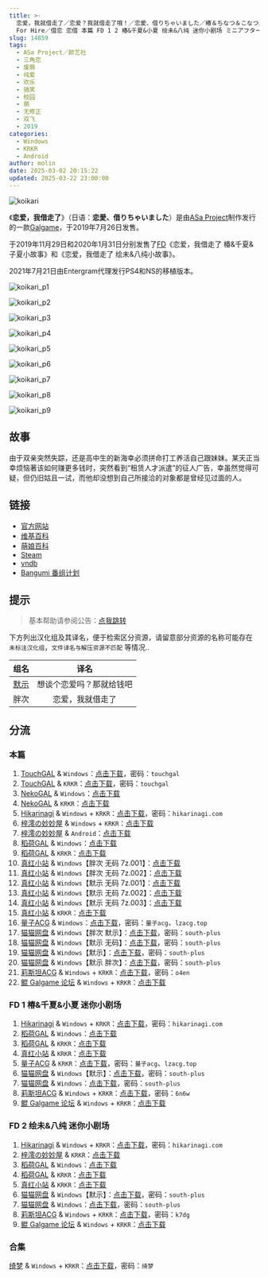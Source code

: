 ```yaml
---
title: >-
  恋爱，我就借走了／恋爱？我就借走了哦！／恋愛、借りちゃいました／椿＆ちなつ＆こなつ／絵未＆八純／想谈个恋爱吗？那就给钱吧！／Koikari - Love
  For Hire／借恋 恋借 本篇 FD 1 2 椿&千夏&小夏 绘未&八纯 迷你小剧场 ミニアフターストーリー Mini After Story
slug: 14859
tags:
  - ASa Project／颜艺社
  - 三角恋
  - 废萌
  - 纯爱
  - 欢乐
  - 搞笑
  - 校园
  - 萌
  - 无修正
  - 双飞
  - 2019
categories:
  - Windows
  - KRKR
  - Android
author: molin
date: 2025-03-02 20:15:22
updated: 2025-03-22 23:00:00
---
```


![koikari](https://r2.30hb.cn/vndb-img/koikari.webp)

《**恋爱，我借走了**》（日语：**恋愛、借りちゃいました**）是由[ASa Project](https://zh.moegirl.org.cn/ASa_Project)制作发行的一款[Galgame](https://zh.moegirl.org.cn/Galgame)，于2019年7月26日发售。

于2019年11月29日和2020年1月31日分别发售了[FD](https://zh.moegirl.org.cn/Fan_Disc)《恋爱，我借走了 椿&千夏&子夏小故事》和《恋爱，我借走了 绘未&八纯小故事》。

2021年7月21日由Entergram代理发行PS4和NS的移植版本。

<!--more-->

![koikari_p1](https://r2.30hb.cn/vndb-img/koikari_p1.webp)

![koikari_p2](https://r2.30hb.cn/vndb-img/koikari_p2.webp)

![koikari_p3](https://r2.30hb.cn/vndb-img/koikari_p3.webp)

![koikari_p4](https://r2.30hb.cn/vndb-img/koikari_p4.webp)

![koikari_p5](https://r2.30hb.cn/vndb-img/koikari_p5.webp)

![koikari_p6](https://r2.30hb.cn/vndb-img/koikari_p6.webp)

![koikari_p7](https://r2.30hb.cn/vndb-img/koikari_p7.webp)

![koikari_p8](https://r2.30hb.cn/vndb-img/koikari_p8.webp)

![koikari_p9](https://r2.30hb.cn/vndb-img/koikari_p9.webp)

## 故事

由于双亲突然失踪，还是高中生的新海幸必须拼命打工养活自己跟妹妹。某天正当幸烦恼著该如何赚更多钱时，突然看到“租赁人才派遣”的征人广告，幸虽然觉得可疑，但仍旧姑且一试，而他却没想到自己所接洽的对象都是曾经见过面的人。

## 链接

- [官方网站](https://www.asa-pro.com/koikari/)
- [维基百科](https://zh.wikipedia.org/wiki/%E6%88%80%E6%84%9B%EF%BC%8C%E6%88%91%E5%80%9F%E8%B5%B0%E4%BA%86)
- [萌娘百科](https://zh.moegirl.org.cn/zh-hans/%E6%81%8B%E7%88%B1%EF%BC%8C%E6%88%91%E5%80%9F%E8%B5%B0%E4%BA%86)
- [Steam](https://store.steampowered.com/app/1662850/)
- [vndb](https://vndb.org/v25366)
- [Bangumi 番组计划](https://bgm.tv/subject/275265)

## 提示

> 基本帮助请参阅公告：[点我跳转](/)

下方列出汉化组及其译名，便于检索区分资源，请留意部分资源的名称可能存在 `未标注汉化组`，`文件译名与解压资源不匹配` 等情况..

|                               组名                               |           译名           |
| :--------------------------------------------------------------: | :----------------------: |
| [默示](https://tieba.baidu.com/f?kw=%E9%BB%99%E7%A4%BA&ie=utf-8) | 想谈个恋爱吗？那就给钱吧 |
|                               胖次                               |     恋爱，我就借走了     |

## 分流

### 本篇

1. [TouchGAL](https://www.touchgal.us/) & `Windows`：[点击下载](https://pan.touchgal.net/s/rnQSy)，密码：`touchgal`
2. [TouchGAL](https://www.touchgal.us/) & `KRKR`：[点击下载](https://pan.touchgal.net/s/GoBuX)，密码：`touchgal`
3. [NekoGAL](https://www.nekogal.com/) & `Windows`：[点击下载](https://pan.nekogal.top/s/gnBiP)
4. [NekoGAL](https://www.nekogal.com/) & `KRKR`：[点击下载](https://pan.nekogal.top/s/kEJta)
5. [Hikarinagi](https://www.hikarinagi.net/) & `Windows` + `KRKR`：[点击下载](https://pan.yurari.moe/s/0R75CD)，密码：`hikarinagi.com`
6. [梓澪の妙妙屋](https://zi0.cc/) & `Windows` + `KRKR`：[点击下载](https://zi0.cc/d/%2C%E3%80%90ADV-%E5%86%92%E9%99%A9%E6%B8%B8%E6%88%8F%E3%80%91/%E3%80%90PC%2B%E5%AE%89%E5%8D%93%E3%80%91%E6%81%8B%E7%88%B1%EF%BC%8C%E9%82%A3%E6%88%91%E5%80%9F%E8%B5%B0%E4%BA%86/%E3%80%90kr%2Bpc%E3%80%91%E6%83%B3%E8%B0%88%E6%81%8B%E7%88%B1%E5%90%97%EF%BC%9F%E9%82%A3%E5%B0%B1%E7%BB%99%E9%92%B1%E5%90%A7%EF%BC%8F%E6%81%8B%E7%88%B1%EF%BC%8C%E6%88%91%E5%B0%B1%E5%80%9F%E8%B5%B0%E4%BA%86.zip?sign=TJ8W0i_PTfW5jrpdmtlINqeZ1kE1ADozp6Lo1v4w4IY=:0)
7. [梓澪の妙妙屋](https://zi0.cc/) & `Android`：[点击下载](https://zi0.cc/d/%2C%E3%80%90ADV-%E5%86%92%E9%99%A9%E6%B8%B8%E6%88%8F%E3%80%91/%E3%80%90PC%2B%E5%AE%89%E5%8D%93%E3%80%91%E6%81%8B%E7%88%B1%EF%BC%8C%E9%82%A3%E6%88%91%E5%80%9F%E8%B5%B0%E4%BA%86/%E6%83%B3%E8%B0%88%E6%81%8B%E7%88%B1%E5%90%97%EF%BC%9F%E9%82%A3%E5%B0%B1%E7%BB%99%E9%92%B1%E5%90%A7.apk?sign=Gu5JaFiVauKGtAtn79pyo2lZyZEIRKlfuaJjqllpyiQ=:0)
8. [稻荷GAL](https://inarigal.com/) & `Windows`：[点击下载](https://tele.zrflie.top/PC/ASa%20Project/%E6%83%B3%E8%B0%88%E4%B8%AA%E6%81%8B%E7%88%B1%E5%90%97%EF%BC%9F%E9%82%A3%E5%B0%B1%E7%BB%99%E9%92%B1%E5%90%A7%EF%BC%81.zip)
9. [稻荷GAL](https://inarigal.com/) & `KRKR`：[点击下载](https://tele.zrflie.top/KRKR/%E6%83%B3%E8%B0%88%E6%81%8B%E7%88%B1%E5%90%97%EF%BC%9F%E9%82%A3%E5%B0%B1%E7%BB%99%E9%92%B1%E5%90%A7%EF%BC%81/%E6%83%B3%E8%B0%88%E6%81%8B%E7%88%B1%E5%90%97%EF%BC%9F%E9%82%A3%E5%B0%B1%E7%BB%99%E9%92%B1%E5%90%A7%EF%BC%81.7z)
10. [真红小站](https://www.shinnku.com/) & `Windows`【胖次 无码 7z.001】：[点击下载](https://dl.oo0o.ooo/file/shinnku/0/win/%E6%83%B3%E8%B0%88%E4%B8%AA%E6%81%8B%E7%88%B1%E5%90%97%EF%BC%9F%E9%82%A3%E5%B0%B1%E7%BB%99%E9%92%B1%E5%90%A7%E2%80%9B%EF%BC%8F%E6%81%8B%E7%88%B1%EF%BC%8C%E6%88%91%E5%B0%B1%E5%80%9F%E8%B5%B0%E4%BA%86/%E8%83%96%E6%AC%A1%E6%B1%89%E5%8C%96%E7%89%88/%E6%81%8B%E7%88%B1%EF%BC%8C%E6%88%91%E5%B0%B1%E5%80%9F%E8%B5%B0%E4%BA%86(%E8%83%96%E6%AC%A1%E6%B1%89%E5%8C%96-%E6%97%A0%E7%A0%81).7z.001)
11. [真红小站](https://www.shinnku.com/) & `Windows`【胖次 无码 7z.002】：[点击下载](https://dl.oo0o.ooo/file/shinnku/0/win/%E6%83%B3%E8%B0%88%E4%B8%AA%E6%81%8B%E7%88%B1%E5%90%97%EF%BC%9F%E9%82%A3%E5%B0%B1%E7%BB%99%E9%92%B1%E5%90%A7%E2%80%9B%EF%BC%8F%E6%81%8B%E7%88%B1%EF%BC%8C%E6%88%91%E5%B0%B1%E5%80%9F%E8%B5%B0%E4%BA%86/%E8%83%96%E6%AC%A1%E6%B1%89%E5%8C%96%E7%89%88/%E6%81%8B%E7%88%B1%EF%BC%8C%E6%88%91%E5%B0%B1%E5%80%9F%E8%B5%B0%E4%BA%86(%E8%83%96%E6%AC%A1%E6%B1%89%E5%8C%96-%E6%97%A0%E7%A0%81).7z.002)
12. [真红小站](https://www.shinnku.com/) & `Windows`【默示 无码 7z.001】：[点击下载](https://dl.oo0o.ooo/file/shinnku/0/win/%E6%83%B3%E8%B0%88%E4%B8%AA%E6%81%8B%E7%88%B1%E5%90%97%EF%BC%9F%E9%82%A3%E5%B0%B1%E7%BB%99%E9%92%B1%E5%90%A7%E2%80%9B%EF%BC%8F%E6%81%8B%E7%88%B1%EF%BC%8C%E6%88%91%E5%B0%B1%E5%80%9F%E8%B5%B0%E4%BA%86/%E9%BB%98%E7%A4%BA%E6%B1%89%E5%8C%96%E7%89%88/%E6%83%B3%E8%B0%88%E6%81%8B%E7%88%B1%E5%90%97%EF%BC%9F%E9%82%A3%E5%B0%B1%E7%BB%99%E9%92%B1%E5%90%A7(%E9%BB%98%E7%A4%BA%E6%B1%89%E5%8C%96-%E6%97%A0%E7%A0%81).7z.001)
13. [真红小站](https://www.shinnku.com/) & `Windows`【默示 无码 7z.002】：[点击下载](https://dl.oo0o.ooo/file/shinnku/0/win/%E6%83%B3%E8%B0%88%E4%B8%AA%E6%81%8B%E7%88%B1%E5%90%97%EF%BC%9F%E9%82%A3%E5%B0%B1%E7%BB%99%E9%92%B1%E5%90%A7%E2%80%9B%EF%BC%8F%E6%81%8B%E7%88%B1%EF%BC%8C%E6%88%91%E5%B0%B1%E5%80%9F%E8%B5%B0%E4%BA%86/%E9%BB%98%E7%A4%BA%E6%B1%89%E5%8C%96%E7%89%88/%E6%83%B3%E8%B0%88%E6%81%8B%E7%88%B1%E5%90%97%EF%BC%9F%E9%82%A3%E5%B0%B1%E7%BB%99%E9%92%B1%E5%90%A7(%E9%BB%98%E7%A4%BA%E6%B1%89%E5%8C%96-%E6%97%A0%E7%A0%81).7z.002)
14. [真红小站](https://www.shinnku.com/) & `Windows`【默示 无码 7z.003】：[点击下载](https://dl.oo0o.ooo/file/shinnku/0/win/%E6%83%B3%E8%B0%88%E4%B8%AA%E6%81%8B%E7%88%B1%E5%90%97%EF%BC%9F%E9%82%A3%E5%B0%B1%E7%BB%99%E9%92%B1%E5%90%A7%E2%80%9B%EF%BC%8F%E6%81%8B%E7%88%B1%EF%BC%8C%E6%88%91%E5%B0%B1%E5%80%9F%E8%B5%B0%E4%BA%86/%E9%BB%98%E7%A4%BA%E6%B1%89%E5%8C%96%E7%89%88/%E6%83%B3%E8%B0%88%E6%81%8B%E7%88%B1%E5%90%97%EF%BC%9F%E9%82%A3%E5%B0%B1%E7%BB%99%E9%92%B1%E5%90%A7(%E9%BB%98%E7%A4%BA%E6%B1%89%E5%8C%96-%E6%97%A0%E7%A0%81).7z.003)
15. [真红小站](https://www.shinnku.com/) & `KRKR`：[点击下载](https://dl.oo0o.ooo/file/shinnku/0/krkr/%E6%83%B3%E8%B0%88%E4%B8%AA%E6%81%8B%E7%88%B1%E5%90%97%3F%E9%82%A3%E5%B0%B1%E7%BB%99%E9%92%B1%E5%90%A7%EF%BC%81.7z)
16. [量子ACG](https://lzacg.org/) & `Windows`：[点击下载](https://lzacg.org/3827)，密码：`量子acg`、`lzacg.top`
17. [猫猫网盘](https://catcat.cloud/) & `Windows`【胖次 默示】：[点击下载](https://catcat.cloud/d/GalGame/SP%E5%90%8E%E7%AB%AF1%5BGalGame%E5%88%86%E5%8C%BA%5D/%E5%8D%97%2BGalGame%E6%B1%89%E5%8C%96%E5%8C%BA%E5%85%A8%E5%8C%BA%E5%A4%87%E4%BB%BD%E5%90%88%E9%9B%86%5B%E9%87%8D%E5%8E%8B%5D-%E7%A6%BB%E6%95%A3/%E7%AC%AC%E4%B8%80%E8%BD%AE-Part3/Others/%5BASa%20Project%5D%20%E6%81%8B%E6%84%9B%E3%80%81%E5%80%9F%E3%82%8A%E3%81%A1%E3%82%83%E3%81%84%E3%81%BE%E3%81%97%E3%81%9F%20%E6%81%8B%E7%88%B1%EF%BC%8C%E6%88%91%E5%B0%B1%E5%80%9F%E8%B5%B0%E4%BA%86%20%E6%83%B3%E8%B0%88%E4%B8%AA%E6%81%8B%E7%88%B1%E5%90%97%E2%80%9B%EF%BC%9F%E9%82%A3%E5%B0%B1%E7%BB%99%E9%92%B1%E5%90%A7%20%E6%B1%89%E5%8C%96%E7%A1%AC%E7%9B%98%E7%89%88%20%5B%E8%83%96%E6%AC%A1%E6%B1%89%E5%8C%96%E7%BB%84%E9%BB%99%E7%A4%BA%E6%B1%89%E5%8C%96%E7%BB%84%5D/%5BASa%20Project%5D%20%E6%81%8B%E6%84%9B%E3%80%81%E5%80%9F%E3%82%8A%E3%81%A1%E3%82%83%E3%81%84%E3%81%BE%E3%81%97%E3%81%9F%20%E6%81%8B%E7%88%B1%EF%BC%8C%E6%88%91%E5%B0%B1%E5%80%9F%E8%B5%B0%E4%BA%86%20%E6%83%B3%E8%B0%88%E4%B8%AA%E6%81%8B%E7%88%B1%E5%90%97%E2%80%9B%EF%BC%9F%E9%82%A3%E5%B0%B1%E7%BB%99%E9%92%B1%E5%90%A7%20%E6%B1%89%E5%8C%96%E7%A1%AC%E7%9B%98%E7%89%88%20%5B%E8%83%96%E6%AC%A1%E6%B1%89%E5%8C%96%E7%BB%84%E9%BB%99%E7%A4%BA%E6%B1%89%E5%8C%96%E7%BB%84%5D.rar)，密码：`south-plus`
18. [猫猫网盘](https://catcat.cloud/) & `Windows`【默示 无码】：[点击下载](https://catcat.cloud/d/GalGame/SP%E5%90%8E%E7%AB%AF1%5BGalGame%E5%88%86%E5%8C%BA%5D/%E5%8D%97%2BGalGame%E6%B1%89%E5%8C%96%E5%8C%BA%E5%85%A8%E5%8C%BA%E5%A4%87%E4%BB%BD%E5%90%88%E9%9B%86%5B%E9%87%8D%E5%8E%8B%5D-%E7%A6%BB%E6%95%A3/%E7%AC%AC%E4%B8%80%E8%BD%AE-Part2/Main/%5BASa%20Project%5D%20%E6%81%8B%E6%84%9B%E3%80%81%E5%80%9F%E3%82%8A%E3%81%A1%E3%82%83%E3%81%84%E3%81%BE%E3%81%97%E3%81%9F%20%20%E6%83%B3%E8%B0%88%E6%81%8B%E7%88%B1%E5%90%97%E2%80%9B%EF%BC%9F%E9%82%A3%E5%B0%B1%E7%BB%99%E9%92%B1%E5%90%A7%20%20%E6%81%8B%E7%88%B1%EF%BC%8C%E6%88%91%E5%B0%B1%E5%80%9F%E8%B5%B0%E4%BA%86%20%E6%97%A0%E7%A0%81%E6%B1%89%E5%8C%96%E7%A1%AC%E7%9B%98%E7%89%88%5B%E9%BB%98%E7%A4%BA%E6%B1%89%E5%8C%96%E7%BB%84%5D/%5BASa%20Project%5D%20%E6%81%8B%E6%84%9B%E3%80%81%E5%80%9F%E3%82%8A%E3%81%A1%E3%82%83%E3%81%84%E3%81%BE%E3%81%97%E3%81%9F%20%20%E6%83%B3%E8%B0%88%E6%81%8B%E7%88%B1%E5%90%97%E2%80%9B%EF%BC%9F%E9%82%A3%E5%B0%B1%E7%BB%99%E9%92%B1%E5%90%A7%20%20%E6%81%8B%E7%88%B1%EF%BC%8C%E6%88%91%E5%B0%B1%E5%80%9F%E8%B5%B0%E4%BA%86%20%E6%97%A0%E7%A0%81%E6%B1%89%E5%8C%96%E7%A1%AC%E7%9B%98%E7%89%88%5B%E9%BB%98%E7%A4%BA%E6%B1%89%E5%8C%96%E7%BB%84%5D.rar)，密码：`south-plus`
19. [猫猫网盘](https://catcat.cloud/) & `Windows`【默示】：[点击下载](https://catcat.cloud/d/GalGame/SP%E5%90%8E%E7%AB%AF1%5BGalGame%E5%88%86%E5%8C%BA%5D/%E5%8D%97%2BGalGame%E6%B1%89%E5%8C%96%E5%8C%BA%E5%85%A8%E5%8C%BA%E5%A4%87%E4%BB%BD%E5%90%88%E9%9B%86%5B%E9%87%8D%E5%8E%8B%5D-%E7%A6%BB%E6%95%A3/%E7%AC%AC%E4%B8%80%E8%BD%AE-Part2/Main/%5BASa%20Project%5D%20%E6%81%8B%E6%84%9B%E3%80%81%E5%80%9F%E3%82%8A%E3%81%A1%E3%82%83%E3%81%84%E3%81%BE%E3%81%97%E3%81%9F%20%20%E6%83%B3%E8%B0%88%E6%81%8B%E7%88%B1%E5%90%97%E2%80%9B%EF%BC%9F%E9%82%A3%E5%B0%B1%E7%BB%99%E9%92%B1%E5%90%A7%20%20%E6%B1%89%E5%8C%96%E7%A1%AC%E7%9B%98%E7%89%88%5B%E9%BB%98%E7%A4%BA%E6%B1%89%E5%8C%96%E7%BB%84%5D/%5BASa%20Project%5D%20%E6%81%8B%E6%84%9B%E3%80%81%E5%80%9F%E3%82%8A%E3%81%A1%E3%82%83%E3%81%84%E3%81%BE%E3%81%97%E3%81%9F%20%20%E6%83%B3%E8%B0%88%E6%81%8B%E7%88%B1%E5%90%97%E2%80%9B%EF%BC%9F%E9%82%A3%E5%B0%B1%E7%BB%99%E9%92%B1%E5%90%A7%20%20%E6%B1%89%E5%8C%96%E7%A1%AC%E7%9B%98%E7%89%88%5B%E9%BB%98%E7%A4%BA%E6%B1%89%E5%8C%96%E7%BB%84%5D.rar)，密码：`south-plus`
20. [猫猫网盘](https://catcat.cloud/) & `Windows`【默示 胖次】：[点击下载](https://catcat.cloud/d/GalGame/SP%E5%90%8E%E7%AB%AF1%5BGalGame%E5%88%86%E5%8C%BA%5D/%E7%BB%88%E7%82%B9%E6%B1%89%E5%8C%96%E9%87%8D%E6%95%B4v2%E7%89%88-%E7%A6%BB%E6%95%A3/%E6%9C%AC%E4%BD%93-Part2/%5BASa%20Project%5D%20%E6%81%8B%E6%84%9B%E3%80%81%E5%80%9F%E3%82%8A%E3%81%A1%E3%82%83%E3%81%84%E3%81%BE%E3%81%97%E3%81%9F%20%E6%83%B3%E8%B0%88%E4%B8%AA%E6%81%8B%E7%88%B1%E5%90%97%E9%82%A3%E5%B0%B1%E7%BB%99%E9%92%B1%E5%90%A7%20%5B%E9%BB%98%E7%A4%BA%2B%E8%83%96%E6%AC%A1%E5%8F%8C%E6%B1%89%E5%8C%96%5D.rar)，密码：`south-plus`
21. [莉斯坦ACG](https://www.limulu.moe/) & `Windows` + `KRKR`：[点击下载](https://www.limulu.moe/756.html)，密码：`o4en`
22. [鲲 Galgame 论坛](https://kungal.com/) & `Windows` + `KRKR`：[点击下载](https://www.kungal.com/galgame/122)

### FD 1 椿&千夏&小夏 迷你小剧场

1. [Hikarinagi](https://www.hikarinagi.net/) & `Windows` + `KRKR`：[点击下载](https://pan.yurari.moe/s/rlKi0)，密码：`hikarinagi.com`
2. [稻荷GAL](https://inarigal.com/) & `Windows`：[点击下载](https://tele.zrflie.top/PC/ASa%20Project/%E6%83%B3%E8%B0%88%E4%B8%AA%E6%81%8B%E7%88%B1%E5%90%97%EF%BC%9F%E9%82%A3%E5%B0%B1%E7%BB%99%E9%92%B1%E5%90%A7~%E6%A4%BF&%E5%8D%83%E5%A4%8F%E7%AF%87%20%E8%BF%B7%E4%BD%A0%E5%B0%8F%E5%89%A7%E5%9C%BA.zip)
3. [稻荷GAL](https://inarigal.com/) & `KRKR`：[点击下载](https://tele.zrflie.top/KRKR/%E6%83%B3%E8%B0%88%E6%81%8B%E7%88%B1%E5%90%97%EF%BC%9F%E9%82%A3%E5%B0%B1%E7%BB%99%E9%92%B1%E5%90%A7%EF%BC%81/%E6%83%B3%E8%B0%88%E6%81%8B%E7%88%B1%E5%90%97%EF%BC%9F%E9%82%A3%E5%B0%B1%E7%BB%99%E9%92%B1%E5%90%A7FD1.7z)
5. [真红小站](https://www.shinnku.com/) & `KRKR`：[点击下载](https://dl.oo0o.ooo/file/shinnku/0/krkr/%E6%83%B3%E8%B0%88%E6%81%8B%E7%88%B1%E5%90%97%3F%E9%82%A3%E5%B0%B1%E7%BB%99%E9%92%B1%E5%90%A7FD1.7z)
6. [量子ACG](https://lzacg.org/) & `KRKR`：[点击下载](https://lzacg.org/2799)，密码：`量子acg`、`lzacg.top`
7. [猫猫网盘](https://catcat.cloud/) & `Windows`【默示】：[点击下载](https://catcat.cloud/d/GalGame/SP%E5%90%8E%E7%AB%AF1%5BGalGame%E5%88%86%E5%8C%BA%5D/%E5%8D%97%2BGalGame%E6%B1%89%E5%8C%96%E5%8C%BA%E5%85%A8%E5%8C%BA%E5%A4%87%E4%BB%BD%E5%90%88%E9%9B%86%5B%E9%87%8D%E5%8E%8B%5D-%E7%A6%BB%E6%95%A3/%E7%AC%AC%E4%B8%80%E8%BD%AE-Part2/Main/%5BASa%20Project%5D%20%E6%81%8B%E6%84%9B%E3%80%81%E5%80%9F%E3%82%8A%E3%81%A1%E3%82%83%E3%81%84%E3%81%BE%E3%81%97%E3%81%9F%20%E6%A4%BF%EF%BC%86%E3%81%A1%E3%81%AA%E3%81%A4%EF%BC%86%E3%81%93%E3%81%AA%E3%81%A4%20%20%E6%83%B3%E8%B0%88%E4%B8%AA%E6%81%8B%E7%88%B1%E5%90%97%E2%80%9B%EF%BC%9F%E9%82%A3%E5%B0%B1%E7%BB%99%E9%92%B1%E5%90%A7%20%E6%A4%BF%26%E5%8D%83%E5%A4%8F%26%E5%B0%8F%E5%A4%8F%20%E8%BF%B7%E4%BD%A0%E5%B0%8F%E5%89%A7%E5%9C%BA%20%E6%B1%89%E5%8C%96%E7%A1%AC%E7%9B%98%E7%89%88%5B%E9%BB%98%E7%A4%BA%E6%B1%89%E5%8C%96%E7%BB%84%5D/%5BASa%20Project%5D%20%E6%81%8B%E6%84%9B%E3%80%81%E5%80%9F%E3%82%8A%E3%81%A1%E3%82%83%E3%81%84%E3%81%BE%E3%81%97%E3%81%9F%20%E6%A4%BF%EF%BC%86%E3%81%A1%E3%81%AA%E3%81%A4%EF%BC%86%E3%81%93%E3%81%AA%E3%81%A4%20%20%E6%83%B3%E8%B0%88%E4%B8%AA%E6%81%8B%E7%88%B1%E5%90%97%E2%80%9B%EF%BC%9F%E9%82%A3%E5%B0%B1%E7%BB%99%E9%92%B1%E5%90%A7%20%E6%A4%BF%26%E5%8D%83%E5%A4%8F%26%E5%B0%8F%E5%A4%8F%20%E8%BF%B7%E4%BD%A0%E5%B0%8F%E5%89%A7%E5%9C%BA%20%E6%B1%89%E5%8C%96%E7%A1%AC%E7%9B%98%E7%89%88%5B%E9%BB%98%E7%A4%BA%E6%B1%89%E5%8C%96%E7%BB%84%5D.rar)，密码：`south-plus`
8. [猫猫网盘](https://catcat.cloud/) & `Windows`：[点击下载](https://catcat.cloud/d/GalGame/SP%E5%90%8E%E7%AB%AF1%5BGalGame%E5%88%86%E5%8C%BA%5D/%E7%BB%88%E7%82%B9%E6%B1%89%E5%8C%96%E9%87%8D%E6%95%B4v2%E7%89%88-%E7%A6%BB%E6%95%A3/%E6%9C%AC%E4%BD%93-Part2/%5BASa%20Project%5D%20%E6%81%8B%E6%84%9B%E3%80%81%E5%80%9F%E3%82%8A%E3%81%A1%E3%82%83%E3%81%84%E3%81%BE%E3%81%97%E3%81%9F%20%E6%A4%BF%EF%BC%86%E3%81%A1%E3%81%AA%E3%81%A4%EF%BC%86%E3%81%93%E3%81%AA%E3%81%A4%20%E3%83%9F%E3%83%8B%E3%82%A2%E3%83%95%E3%82%BF%E3%83%BC%E3%82%B9%E3%83%88%E3%83%BC%E3%83%AA%E3%83%BC%20%E6%83%B3%E8%B0%88%E4%B8%AA%E6%81%8B%E7%88%B1%E5%90%97%E9%82%A3%E5%B0%B1%E7%BB%99%E9%92%B1%E5%90%A7%E6%A4%BF%E5%8D%83%E5%A4%8F%E5%B0%8F%E5%A4%8F%E8%BF%B7%E4%BD%A0%E5%B0%8F%E5%89%A7%E5%9C%BA.rar)，密码：`south-plus`
9. [莉斯坦ACG](https://www.limulu.moe/) & `Windows` + `KRKR`：[点击下载](https://www.limulu.moe/714.html)，密码：`6n6w`
10. [鲲 Galgame 论坛](https://kungal.com/) & `Windows` + `KRKR`：[点击下载](https://www.kungal.com/galgame/878)

### FD 2 绘未&八纯 迷你小剧场

1. [Hikarinagi](https://www.hikarinagi.net/) & `Windows` + `KRKR`：[点击下载](https://pan.yurari.moe/s/vpXuj)，密码：`hikarinagi.com`
2. [梓澪の妙妙屋](https://zi0.cc/) & `KRKR`：[点击下载](https://zi0.cc/%60%E3%80%90%E5%BD%92%20%E6%A1%A3%E3%80%91/%E3%80%90KRKR%E5%90%88%E9%9B%86%E3%80%91/1/%E6%83%B3%E8%B0%88%E4%B8%AA%E6%81%8B%E7%88%B1%E5%90%97%EF%BC%9F%E9%82%A3%E5%B0%B1%E7%BB%99%E9%92%B1%E5%90%A7%EF%BC%81FD2.exe)
3. [稻荷GAL](https://inarigal.com/) & `Windows`：[点击下载](https://tele.zrflie.top/PC/ASa%20Project/%E6%83%B3%E8%B0%88%E4%B8%AA%E6%81%8B%E7%88%B1%E5%90%97%EF%BC%9F%E9%82%A3%E5%B0%B1%E7%BB%99%E9%92%B1%E5%90%A7~%E7%BB%98%E6%9C%AA%EF%BC%86%E5%85%AB%E7%BA%AF%20%E8%BF%B7%E4%BD%A0%E5%B0%8F%E5%89%A7%E5%9C%BA.zip)
4. [稻荷GAL](https://inarigal.com/) & `KRKR`：[点击下载](https://tele.zrflie.top/KRKR/想谈恋爱吗？那就给钱吧！/想谈恋爱吗？那就给钱吧FD2.7z)
6. [真红小站](https://www.shinnku.com/) & `KRKR`：[点击下载](https://dl.oo0o.ooo/file/shinnku/0/krkr/%E6%83%B3%E8%B0%88%E6%81%8B%E7%88%B1%E5%90%97%3F%E9%82%A3%E5%B0%B1%E7%BB%99%E9%92%B1%E5%90%A7FD2.7z)
7. [猫猫网盘](https://catcat.cloud/) & `Windows`【默示】：[点击下载](https://catcat.cloud/d/GalGame/SP%E5%90%8E%E7%AB%AF1%5BGalGame%E5%88%86%E5%8C%BA%5D/%E5%8D%97%2BGalGame%E6%B1%89%E5%8C%96%E5%8C%BA%E5%85%A8%E5%8C%BA%E5%A4%87%E4%BB%BD%E5%90%88%E9%9B%86%5B%E9%87%8D%E5%8E%8B%5D-%E7%A6%BB%E6%95%A3/%E7%AC%AC%E4%B8%80%E8%BD%AE-Part3/Main/%5BASa%20Project%5D%20%E6%81%8B%E6%84%9B%E3%80%81%E5%80%9F%E3%82%8A%E3%81%A1%E3%82%83%E3%81%84%E3%81%BE%E3%81%97%E3%81%9F%20%E7%B5%B5%E6%9C%AA%EF%BC%86%E5%85%AB%E7%B4%94%20%20%E6%83%B3%E8%B0%88%E4%B8%AA%E6%81%8B%E7%88%B1%E5%90%97%E2%80%9B%EF%BC%9F%E9%82%A3%E5%B0%B1%E7%BB%99%E9%92%B1%E5%90%A7%20%E7%BB%98%E6%9C%AA%26%E5%85%AB%E7%BA%AF%20%E8%BF%B7%E4%BD%A0%E5%B0%8F%E5%89%A7%E5%9C%BA%20%E6%B1%89%E5%8C%96%E7%A1%AC%E7%9B%98%E7%89%88%5B%E9%BB%98%E7%A4%BA%E6%B1%89%E5%8C%96%E7%BB%84%5D/%5BASa%20Project%5D%20%E6%81%8B%E6%84%9B%E3%80%81%E5%80%9F%E3%82%8A%E3%81%A1%E3%82%83%E3%81%84%E3%81%BE%E3%81%97%E3%81%9F%20%E7%B5%B5%E6%9C%AA%EF%BC%86%E5%85%AB%E7%B4%94%20%20%E6%83%B3%E8%B0%88%E4%B8%AA%E6%81%8B%E7%88%B1%E5%90%97%E2%80%9B%EF%BC%9F%E9%82%A3%E5%B0%B1%E7%BB%99%E9%92%B1%E5%90%A7%20%E7%BB%98%E6%9C%AA%26%E5%85%AB%E7%BA%AF%20%E8%BF%B7%E4%BD%A0%E5%B0%8F%E5%89%A7%E5%9C%BA%20%E6%B1%89%E5%8C%96%E7%A1%AC%E7%9B%98%E7%89%88%5B%E9%BB%98%E7%A4%BA%E6%B1%89%E5%8C%96%E7%BB%84%5D.rar)，密码：`south-plus`
8. [猫猫网盘](https://catcat.cloud/) & `Windows`：[点击下载](https://catcat.cloud/d/GalGame/SP%E5%90%8E%E7%AB%AF1%5BGalGame%E5%88%86%E5%8C%BA%5D/%E7%BB%88%E7%82%B9%E6%B1%89%E5%8C%96%E9%87%8D%E6%95%B4v2%E7%89%88-%E7%A6%BB%E6%95%A3/%E6%9C%AC%E4%BD%93-Part2/%5BASa%20Project%5D%20%E6%81%8B%E6%84%9B%E3%80%81%E5%80%9F%E3%82%8A%E3%81%A1%E3%82%83%E3%81%84%E3%81%BE%E3%81%97%E3%81%9F%20%E7%B5%B5%E6%9C%AA%EF%BC%86%E5%85%AB%E7%B4%94%20%E3%83%9F%E3%83%8B%E3%82%A2%E3%83%95%E3%82%BF%E3%83%BC%E3%82%B9%E3%83%88%E3%83%BC%E3%83%AA%E3%83%BC%20%E6%83%B3%E8%B0%88%E4%B8%AA%E6%81%8B%E7%88%B1%E5%90%97%E9%82%A3%E5%B0%B1%E7%BB%99%E9%92%B1%E5%90%A7%E7%BB%98%E6%9C%AA%E5%85%AB%E7%BA%AF%E8%BF%B7%E4%BD%A0%E5%B0%8F%E5%89%A7%E5%9C%BA.rar)，密码：`south-plus`
9. [莉斯坦ACG](https://www.limulu.moe/) & `Windows` + `KRKR`：[点击下载](https://www.limulu.moe/708.html)，密码：`k7dg`
10. [鲲 Galgame 论坛](https://kungal.com/) & `Windows` + `KRKR`：[点击下载](https://www.kungal.com/galgame/879)

### 合集

[绮梦](https://acgs.one/) & `Windows` + `KRKR`：[点击下载](https://game.acgs.one/game/198.html)，密码：`绮梦`
